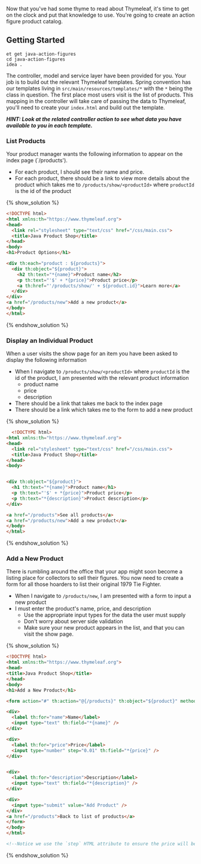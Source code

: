 Now that you've had some thyme to read about Thymeleaf, it's time to get on the clock and put that knowledge to use. You're going to create an action figure product catalog.

## Getting Started

```no-highlight
et get java-action-figures
cd java-action-figures
idea .
```

The controller, model and service layer have been provided for you. Your job is to build out the relevant Thymeleaf templates.
Spring convention has our templates living in `src/main/resources/templates/*` with the `*` being the class in question. The first place most users visit is the list of products. This mapping in the controller will take care of passing the data to Thymeleaf, you'll need to create your `index.html` and build out the template.

***HINT: Look at the related controller action to see what data you have available to you in each template.***

### List Products

Your product manager wants the following information to appear on the index page (`/products').

- For each product, I should see their name and price.
- For each product, there should be a link to view more details about the product which takes me to `/products/show/<productId>` where `productId` is the id of the product

{% show_solution %}

```html
<!DOCTYPE html>
<html xmlns:th="https://www.thymeleaf.org">
<head>
  <link rel="stylesheet" type="text/css" href="/css/main.css">
  <title>Java Product Shop</title>
</head>
<body>
<h1>Product Options</h1>

<div th:each="product : ${products}">
  <div th:object="${product}">
    <h2 th:text="*{name}">Product name</h2>
    <p th:text="'$' + *{price}">Product price</p>
    <a th:href="'/products/show/' + ${product.id}">Learn more</a>
  </div>
</div>
<a href="/products/new">Add a new product</a>
</body>
</html>
```

{% endshow_solution %}

### Display an Individual Product

When a user visits the show page for an item you have been asked to display the following information

- When I navigate to `/products/show/<productId>` where `productId` is the id of the product, I am presented with the relevant product information
  - product name
  - price
  - description
- There should be a link that takes me back to the index page
- There should be a link which takes me to the form to add a new product

{% show_solution %}

```html
  <!DOCTYPE html>
<html xmlns:th="https://www.thymeleaf.org">
<head>
  <link rel="stylesheet" type="text/css" href="/css/main.css">
  <title>Java Product Shop</title>
</head>
<body>


<div th:object="${product}">
  <h1 th:text="*{name}">Product name</h1>
  <p th:text="'$' + *{price}">Product price</p>
  <p th:text="*{description}">Product description</p>
</div>

<a href="/products">See all products</a>
<a href="/products/new">Add a new product</a>
</body>
</html>
```

{% endshow_solution %}

### Add a New Product

There is rumbling around the office that your app might soon become a listing place for collectors to sell their figures. You now need to create a form for all those hoarders to list their original 1979 Tie Fighter.

- When I navigate to `/products/new`, I am presented with a form to input a new product
- I must enter the product's name, price, and description
  - Use the appropriate input types for the data the user must supply
  - Don't worry about server side validation
  - Make sure your new product appears in the list, and that you can visit the show page.

{% show_solution %}

```html
<!DOCTYPE html>
<html xmlns:th="https://www.thymeleaf.org">
<head>
<title>Java Product Shop</title>
</head>
<body>
<h1>Add a New Product</h1>

<form action="#" th:action="@{/products}" th:object="${product}" method="POST">

<div>
  <label th:for="name">Name</label>
  <input type="text" th:field="*{name}" />
</div>

<div>
  <label th:for="price">Price</label>
  <input type="number" step="0.01" th:field="*{price}" />
</div>


<div>
  <label th:for="description">Description</label>
  <input type="text" th:field="*{description}" />
</div>

<div>
  <input type="submit" value="Add Product" />
</div>
<a href="/products">Back to list of products</a>
</form>
</body>
</html>

<!--Notice we use the `step` HTML attribute to ensure the price will be valid.-->

```

{% endshow_solution %}

